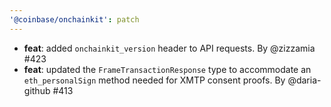 ```yaml
---
'@coinbase/onchainkit': patch
---
```


- **feat**: added `onchainkit_version` header to API requests. By @zizzamia #423
- **feat**: updated the `FrameTransactionResponse` type to accommodate an `eth_personalSign` method needed for XMTP consent proofs. By @daria-github #413
